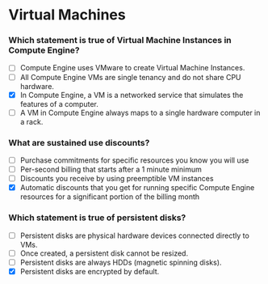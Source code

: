 # Virtual Machines

### Which statement is true of Virtual Machine Instances in Compute Engine?

- [ ] Compute Engine uses VMware to create Virtual Machine Instances.
- [ ] All Compute Engine VMs are single tenancy and do not share CPU hardware.
- [X] In Compute Engine, a VM is a networked service that simulates the features of a computer.
- [ ] A VM in Compute Engine always maps to a single hardware computer in a rack.

### What are sustained use discounts?

- [ ] Purchase commitments for specific resources you know you will use
- [ ] Per-second billing that starts after a 1 minute minimum
- [ ] Discounts you receive by using preemptible VM instances
- [X] Automatic discounts that you get for running specific Compute Engine resources for a significant portion of the billing month

### Which statement is true of persistent disks?

- [ ] Persistent disks are physical hardware devices connected directly to VMs.
- [ ] Once created, a persistent disk cannot be resized.
- [ ] Persistent disks are always HDDs (magnetic spinning disks).
- [X] Persistent disks are encrypted by default.
